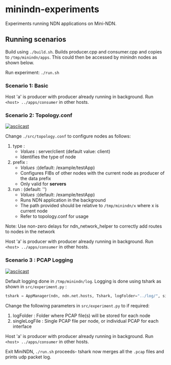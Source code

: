 # minindn-experiments
Experiments running NDN applications on Mini-NDN.

## Running scenarios
Build using `./build.sh`. Builds producer.cpp and consumer.cpp and copies to `/tmp/minindn/apps`. This could then be accessed by minindn nodes as shown below.

Run experiment: `./run.sh`

### Scenario 1: Basic
Host 'a' is producer with producer already running in background. 
Run `<host> ../apps/consumer` in other hosts.

### Scenario 2: Topology.conf

[![asciicast](https://asciinema.org/a/gbkU4ITHnt4fs9buS5YcT5r0b.svg)](https://asciinema.org/a/gbkU4ITHnt4fs9buS5YcT5r0b)

Change `./src/topology.conf` to configure nodes as follows:
1. type : 
	- _Values_ : server/client  (default value: client)
	- Identifies the type of node
2. prefix : 
	- _Values_ :(default: /example/testApp)
	- Configures FIBs of other nodes with the current node as producer of the data prefix 
	- Only valid for **servers**
3. run : (default: '')
	- _Values_ :(default: /example/testApp)
	- Runs NDN application in the background
	- The path provided should be relative to `/tmp/minindn/x` where x is current node
	- Refer to topology.conf for usage

Note: Use non-zero delays for ndn_network_helper to correctly add routes to nodes in the network

Host 'a' is producer with producer already running in background. 
Run `<host> ../apps/consumer` in other hosts.

### Scenario 3 : PCAP Logging

[![asciicast](https://asciinema.org/a/WnwGRzs4NTZTU1WVKUHUnNP8I.svg)](https://asciinema.org/a/WnwGRzs4NTZTU1WVKUHUnNP8I)

Default logging done in `/tmp/minindn/log`.
Logging is done using tshark as shown in `src/experiment.py` :
```python
tshark = AppManager(ndn, ndn.net.hosts, Tshark, logFolder="../log/", singleLogFile=True)
```
Change the following parameters in `src/experiment.py` to if required:
1. logFolder : Folder where PCAP file(s) will be stored for each node
2. singleLogFile : Single PCAP file per node, or individual PCAP for each interface

Host 'a' is producer with producer already running in background. 
Run `<host> ../apps/consumer` in other hosts.

Exit MiniNDN, `./run.sh` proceeds- tshark now merges all the `.pcap` files and prints udp packet log.
